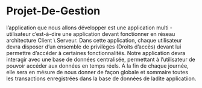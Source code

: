 # Projet-De-Gestion
 l’application que nous allons développer est une application multi - utilisateur c’est-à-dire une application devant fonctionner en réseau architecture Client \ Serveur. Dans cette application, chaque utilisateur devra disposer d’un ensemble de privilèges (Droits d’accès) devant lui permettre d’accéder à certaines fonctionnalités. Notre application devra interagir avec une base de données centralisée, permettant à l’utilisateur de pouvoir accéder aux données en temps réels. 
 A la fin de chaque journée, elle sera en mésure de nous donner de façon globale et sommaire toutes les transactions enregistrées dans la base de données de ladite applicatiion.
